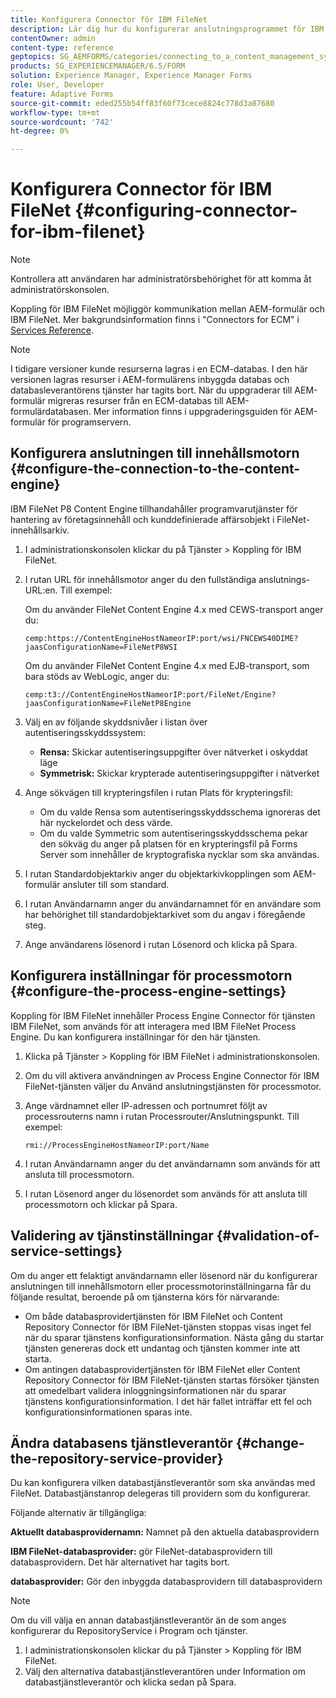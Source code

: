 ```yaml
---
title: Konfigurera Connector för IBM FileNet
description: Lär dig hur du konfigurerar anslutningsprogrammet för IBM FileNet så att det går att kommunicera mellan AEM-formulär och IBM FileNet.
contentOwner: admin
content-type: reference
geptopics: SG_AEMFORMS/categories/connecting_to_a_content_management_system
products: SG_EXPERIENCEMANAGER/6.5/FORM
solution: Experience Manager, Experience Manager Forms
role: User, Developer
feature: Adaptive Forms
source-git-commit: eded255b54ff83f60f73cece8824c778d3a87680
workflow-type: tm+mt
source-wordcount: '742'
ht-degree: 0%

---
```


# Konfigurera Connector för IBM FileNet {#configuring-connector-for-ibm-filenet}

>[!NOTE]
> 
> Kontrollera att användaren har administratörsbehörighet för att komma åt administratörskonsolen.

Koppling för IBM FileNet möjliggör kommunikation mellan AEM-formulär och IBM FileNet. Mer bakgrundsinformation finns i &quot;Connectors for ECM&quot; i [Services Reference](https://www.adobe.com/go/learn_aemforms_services_63).

>[!NOTE]
>
>I tidigare versioner kunde resurserna lagras i en ECM-databas. I den här versionen lagras resurser i AEM-formulärens inbyggda databas och databasleverantörens tjänster har tagits bort. När du uppgraderar till AEM-formulär migreras resurser från en ECM-databas till AEM-formulärdatabasen. Mer information finns i uppgraderingsguiden för AEM-formulär för programservern.

## Konfigurera anslutningen till innehållsmotorn {#configure-the-connection-to-the-content-engine}

IBM FileNet P8 Content Engine tillhandahåller programvarutjänster för hantering av företagsinnehåll och kunddefinierade affärsobjekt i FileNet-innehållsarkiv.

1. I administrationskonsolen klickar du på Tjänster > Koppling för IBM FileNet.
1. I rutan URL för innehållsmotor anger du den fullständiga anslutnings-URL:en. Till exempel:

   Om du använder FileNet Content Engine 4.x med CEWS-transport anger du:

   `cemp:https://ContentEngineHostNameorIP:port/wsi/FNCEWS40DIME?jaasConfigurationName=FileNetP8WSI`

   Om du använder FileNet Content Engine 4.x med EJB-transport, som bara stöds av WebLogic, anger du:

   `cemp:t3://ContentEngineHostNameorIP:port/FileNet/Engine?jaasConfigurationName=FileNetP8Engine`

1. Välj en av följande skyddsnivåer i listan över autentiseringsskyddssystem:

   * **Rensa:** Skickar autentiseringsuppgifter över nätverket i oskyddat läge
   * **Symmetrisk:** Skickar krypterade autentiseringsuppgifter i nätverket

1. Ange sökvägen till krypteringsfilen i rutan Plats för krypteringsfil:

   * Om du valde Rensa som autentiseringsskyddsschema ignoreras det här nyckelordet och dess värde.
   * Om du valde Symmetric som autentiseringsskyddsschema pekar den sökväg du anger på platsen för en krypteringsfil på Forms Server som innehåller de kryptografiska nycklar som ska användas.

1. I rutan Standardobjektarkiv anger du objektarkivkopplingen som AEM-formulär ansluter till som standard.
1. I rutan Användarnamn anger du användarnamnet för en användare som har behörighet till standardobjektarkivet som du angav i föregående steg.
1. Ange användarens lösenord i rutan Lösenord och klicka på Spara.

## Konfigurera inställningar för processmotorn {#configure-the-process-engine-settings}

Koppling för IBM FileNet innehåller Process Engine Connector för tjänsten IBM FileNet, som används för att interagera med IBM FileNet Process Engine. Du kan konfigurera inställningar för den här tjänsten.

1. Klicka på Tjänster > Koppling för IBM FileNet i administrationskonsolen.
1. Om du vill aktivera användningen av Process Engine Connector för IBM FileNet-tjänsten väljer du Använd anslutningstjänsten för processmotor.
1. Ange värdnamnet eller IP-adressen och portnumret följt av processrouterns namn i rutan Processrouter/Anslutningspunkt. Till exempel:

   `rmi://ProcessEngineHostNameorIP:port/Name`

1. I rutan Användarnamn anger du det användarnamn som används för att ansluta till processmotorn.
1. I rutan Lösenord anger du lösenordet som används för att ansluta till processmotorn och klickar på Spara.

## Validering av tjänstinställningar {#validation-of-service-settings}

Om du anger ett felaktigt användarnamn eller lösenord när du konfigurerar anslutningen till innehållsmotorn eller processmotorinställningarna får du följande resultat, beroende på om tjänsterna körs för närvarande:

* Om både databasprovidertjänsten för IBM FileNet och Content Repository Connector för IBM FileNet-tjänsten stoppas visas inget fel när du sparar tjänstens konfigurationsinformation. Nästa gång du startar tjänsten genereras dock ett undantag och tjänsten kommer inte att starta.
* Om antingen databasprovidertjänsten för IBM FileNet eller Content Repository Connector för IBM FileNet-tjänsten startas försöker tjänsten att omedelbart validera inloggningsinformationen när du sparar tjänstens konfigurationsinformation. I det här fallet inträffar ett fel och konfigurationsinformationen sparas inte.

## Ändra databasens tjänstleverantör {#change-the-repository-service-provider}

Du kan konfigurera vilken databastjänstleverantör som ska användas med FileNet. Databastjänstanrop delegeras till providern som du konfigurerar.

Följande alternativ är tillgängliga:

**Aktuellt databasprovidernamn:** Namnet på den aktuella databasprovidern

**IBM FileNet-databasprovider:** gör FileNet-databasprovidern till databasprovidern. Det här alternativet har tagits bort.

**databasprovider:** Gör den inbyggda databasprovidern till databasprovidern

>[!NOTE]
>
>Om du vill välja en annan databastjänstleverantör än de som anges konfigurerar du RepositoryService i Program och tjänster. <!-- Fix broken link(See Managing Services) -->

1. I administrationskonsolen klickar du på Tjänster > Koppling för IBM FileNet.
1. Välj den alternativa databastjänstleverantören under Information om databastjänstleverantör och klicka sedan på Spara.
